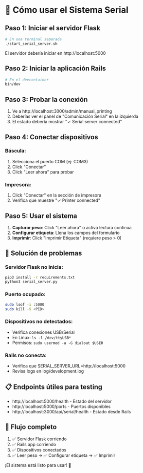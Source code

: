 # 🚀 Cómo usar el Sistema Serial

## Paso 1: Iniciar el servidor Flask

```bash
# En una terminal separada
./start_serial_server.sh
```

El servidor debería iniciar en http://localhost:5000

## Paso 2: Iniciar la aplicación Rails

```bash
# En el devcontainer
bin/dev
```

## Paso 3: Probar la conexión

1. Ve a http://localhost:3000/admin/manual_printing
2. Deberías ver el panel de "Comunicación Serial" en la izquierda
3. El estado debería mostrar "✓ Serial server connected"

## Paso 4: Conectar dispositivos

### Báscula:
1. Selecciona el puerto COM (ej: COM3)
2. Click "Conectar"
3. Click "Leer ahora" para probar

### Impresora:
1. Click "Conectar" en la sección de impresora
2. Verifica que muestre "✓ Printer connected"

## Paso 5: Usar el sistema

1. **Capturar peso**: Click "Leer ahora" o activa lectura continua
2. **Configurar etiqueta**: Llena los campos del formulario
3. **Imprimir**: Click "Imprimir Etiqueta" (requiere peso > 0)

## 🔧 Solución de problemas

### Servidor Flask no inicia:
```bash
pip3 install -r requirements.txt
python3 serial_server.py
```

### Puerto ocupado:
```bash
sudo lsof -i :5000
sudo kill -9 <PID>
```

### Dispositivos no detectados:
- Verifica conexiones USB/Serial
- En Linux: `ls -l /dev/ttyUSB*`
- Permisos: `sudo usermod -a -G dialout $USER`

### Rails no conecta:
- Verifica que SERIAL_SERVER_URL=http://localhost:5000
- Revisa logs en log/development.log

## 📋 Endpoints útiles para testing

- http://localhost:5000/health - Estado del servidor
- http://localhost:5000/ports - Puertos disponibles
- http://localhost:3000/api/serial/health - Estado desde Rails

## 🎯 Flujo completo

1. ✅ Servidor Flask corriendo
2. ✅ Rails app corriendo  
3. ✅ Dispositivos conectados
4. ✅ Leer peso → ✅ Configurar etiqueta → ✅ Imprimir

¡El sistema está listo para usar! 🎉
